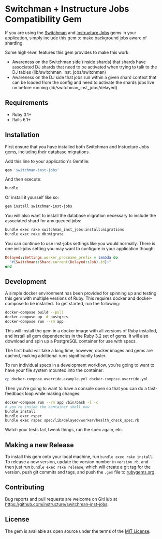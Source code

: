 # Switchman + Instructure Jobs Compatibility Gem

If you are using the [Switchman](https://github.com/instructure/switchman) and
[Instructure Jobs](https://github.com/instructure/inst-jobs) gems in your
application, simply include this gem to make background jobs aware of sharding.

Some high-level features this gem provides to make this work:

* Awareness on the Switchman side (inside shards) that shards have associated DJ shards that need to be activated when trying to talk to the DJ tables (lib/switchman_inst_jobs/switchman)
* Awareness on the DJ side that jobs run within a given shard context that can be loaded from the config
   and need to activate the shards jobs live on before running (lib/switchman_inst_jobs/delayed)

## Requirements

* Ruby 3.1+
* Rails 6.1+


## Installation

First ensure that you have installed both Switchman and Instucture Jobs gems,
including their database migrations.

Add this line to your application's Gemfile:

```ruby
gem 'switchman-inst-jobs'
```

And then execute:

```bash
bundle
```

Or install it yourself like so:

```bash
gem install switchman-inst-jobs
```

You will also want to install the database migration necessary to include the
associated shard for any queued jobs:

```bash
bundle exec rake switchman_inst_jobs:install:migrations
bundle exec rake db:migrate
```

You can continue to use inst-jobs settings like you would normally. There is one
inst-jobs setting you may want to configure in your application though:

```ruby
Delayed::Settings.worker_procname_prefix = lambda do
  "#{Switchman::Shard.current(Delayed::Job).id}~"
end
```


## Development

A simple docker environment has been provided for spinning up and testing this
gem with multiple versions of Ruby. This requires docker and docker-compose to
be installed. To get started, run the following:

```bash
docker-compose build --pull
docker-compose up -d postgres
docker-compose run --rm app
```

This will install the gem in a docker image with all versions of Ruby installed,
and install all gem dependencies in the Ruby 3.2 set of gems. It will also
download and spin up a PostgreSQL container for use with specs.

The first build will take a long time, however, docker images and gems are
cached, making additional runs significantly faster.

To run individual specs in a development workflow, you're going to want
to have your file system mounted into the container:

```bash
cp docker-compose.override.example.yml docker-compose.override.yml
```

Then you're going to want to have a console open so that you can do a fast-feedback
loop while making changes:

```bash
docker-compose run --rm app /bin/bash -l -c
# you're inside the container shell now
bundle install
bundle exec rspec
bundle exec rspec spec/lib/delayed/worker/health_check_spec.rb
```

Watch your tests fail, tweak things, run the spec again, etc.

## Making a new Release

To install this gem onto your local machine, run `bundle exec rake install`. To
release a new version, update the version number in `version.rb`, and then just
run `bundle exec rake release`, which will create a git tag for the version,
push git commits and tags, and push the `.gem` file to
[rubygems.org](https://rubygems.org).


## Contributing

Bug reports and pull requests are welcome on GitHub at
https://github.com/instructure/switchman-inst-jobs.


## License

The gem is available as open source under the terms of the
[MIT License](http://opensource.org/licenses/MIT).
